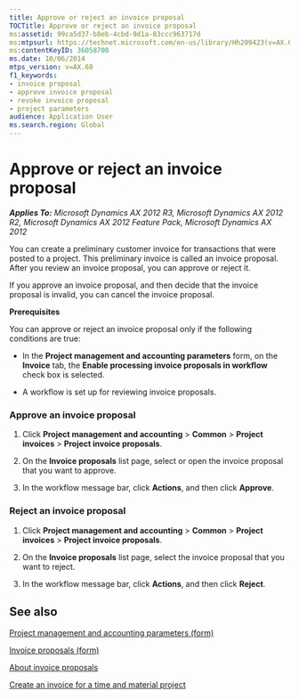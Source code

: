 ```yaml
---
title: Approve or reject an invoice proposal
TOCTitle: Approve or reject an invoice proposal
ms:assetid: 99ca5d37-b0eb-4cbd-9d1a-83ccc963717d
ms:mtpsurl: https://technet.microsoft.com/en-us/library/Hh209423(v=AX.60)
ms:contentKeyID: 36058700
ms.date: 10/06/2014
mtps_version: v=AX.60
f1_keywords:
- invoice proposal
- approve invoice proposal
- revoke invoice proposal
- project parameters
audience: Application User
ms.search.region: Global
---
```


# Approve or reject an invoice proposal 


_**Applies To:** Microsoft Dynamics AX 2012 R3, Microsoft Dynamics AX 2012 R2, Microsoft Dynamics AX 2012 Feature Pack, Microsoft Dynamics AX 2012_

You can create a preliminary customer invoice for transactions that were posted to a project. This preliminary invoice is called an invoice proposal. After you review an invoice proposal, you can approve or reject it.

If you approve an invoice proposal, and then decide that the invoice proposal is invalid, you can cancel the invoice proposal.

**Prerequisites**

You can approve or reject an invoice proposal only if the following conditions are true:

  - In the **Project management and accounting parameters** form, on the **Invoice** tab, the **Enable processing invoice proposals in workflow** check box is selected.

  - A workflow is set up for reviewing invoice proposals.

### Approve an invoice proposal

1.  Click **Project management and accounting** \> **Common** \> **Project invoices** \> **Project invoice proposals**.

2.  On the **Invoice proposals** list page, select or open the invoice proposal that you want to approve.

3.  In the workflow message bar, click **Actions**, and then click **Approve**.

### Reject an invoice proposal

1.  Click **Project management and accounting** \> **Common** \> **Project invoices** \> **Project invoice proposals**.

2.  On the **Invoice proposals** list page, select the invoice proposal that you want to reject.

3.  In the workflow message bar, click **Actions**, and then click **Reject**.

## See also

[Project management and accounting parameters (form)](https://technet.microsoft.com/en-us/library/aa599440\(v=ax.60\))

[Invoice proposals (form)](https://technet.microsoft.com/en-us/library/aa615408\(v=ax.60\))

[About invoice proposals](about-invoice-proposals.md)

[Create an invoice for a time and material project](create-an-invoice-for-a-time-and-material-project.md)

  


